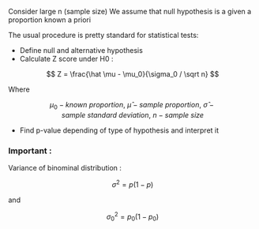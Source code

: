 Consider large n (sample size)
We assume that null hypothesis is a given a proportion known a priori

The usual procedure is pretty standard for statistical tests:
- Define null and alternative hypothesis
- Calculate Z score under H0 :

$$
Z = \frac{\hat \mu - \mu_0}{\sigma_0 / \sqrt n}
$$

Where 

$$
 \mu_0 - known\ proportion , \ \hat \mu - sample \ proportion, \ \hat \sigma - sample \ standard \ deviation, \ n - sample \ size
$$

- Find p-value depending of type of hypothesis and interpret it

### Important :

Variance of binominal distribution :

$$
\sigma ^ 2 = p(1-p)
$$

and 

$$
\sigma_0 ^ 2 = p_0(1-p_0)
$$
